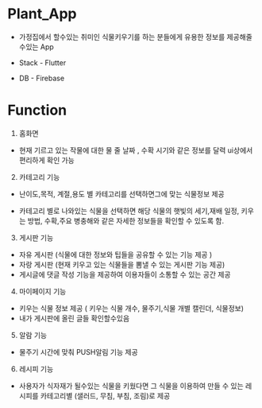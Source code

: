 # Plant_App


- 가정집에서 할수있는 취미인 식물키우기를 하는 분들에게 유용한 정보를 제공해줄수있는 App



- Stack - Flutter


- DB - Firebase



# Function




1. 홈화면 
- 현재 기르고 있는 작물에 대한 물 줄 날짜 , 수확 시기와 같은 정보를 달력 ui상에서 편리하게 확인 가능



2. 카테고리 기능 


- 난이도,목적, 계절,용도 별 카테고리를 선택하면그에 맞는 식물정보 제공 



- 카테고리 별로 나와있는 식물을 선택하면 해당 식물의 햇빛의 세기,재배 일정, 키우는 방법, 수확,주요 병충해와 같은 자세한 정보들을 확인할 수 있도록 함.






3. 게시판 기능
- 자유 게시판 (식물에 대한 정보와 팁들을 공유할 수 있는 기능 제공 )
- 자랑 게시판 (현재 키우고 있는 식물들을 뽐낼 수 있는 게시판 기능 제공)
- 게시글에 댓글 작성 기능을 제공하여 이용자들이 소통할 수 있는 공간 제공








4. 마이페이지 기능
- 키우는 식물 정보 제공 ( 키우는 식물 개수,  물주기,식물 개별 캘린더, 식물정보)
- 내가 게시판에 올린 글들 확인할수있음








5. 알람 기능
- 물주기 시간에 맞춰 PUSH알림 기능 제공







6. 레시피 기능
- 사용자가 식자재가 될수있는 식물을 키웠다면 그 식물을 이용하여 만들 수 있는 레시피를 카테고리별 (샐러드, 무침, 부침, 조림)로 제공 









